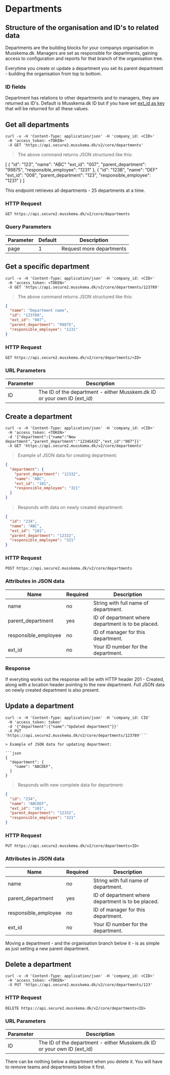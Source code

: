 # Departments

## Structure of the organisation and ID's to related data

Departments are the building blocks for your companys organisation in Musskema.dk. Managers are set as responsible for departments, gaining access to configuration and reports for that branch of the organisation tree.

Everytime you create or update a department you set its parent department - building the organisation from top to bottom.

### ID fields

Department has relations to other departments and to managers, they are returned as ID's. Default is Musskema.dk ID but if you have set [ext_id as key](#unique-id-39-s) that will be returned for all these values.

## Get all departments

```shell
curl -v -H 'Content-Type: application/json' -H 'company_id: <CID>'
 -H 'access_token: <TOKEN>'
 -X GET 'https://api.secure2.musskema.dk/v2/core/departments'
```

> The above command returns JSON structured like this:

[
  {
    "id": "123",
    "name": "ABC"
    "ext_id": "007",
    "parent_department": "99875",
    "responsible_employee": "1231"
  },
  {
    "id": "123B",
    "name": "DEF"
    "ext_id": "008",
    "parent_department": "123",
    "responsible_employee": "1231"
  }
]

This endpoint retrieves all departments - 25 departments at a time.

### HTTP Request

`GET https://api.secure2.musskema.dk/v2/core/departments`

### Query Parameters

Parameter | Default | Description
--------- | ------- | -----------
page | 1 | Request more departments

## Get a specific department

```shell
curl -v -H 'Content-Type: application/json' -H 'company_id: <CID>'
 -H 'access_token: <TOKEN>'
 -X GET 'https://api.secure2.musskema.dk/v2/core/departments/123789'
```

> The above command returns JSON structured like this:

```json
{
  "name": "Department name",
  "id": "123789",
  "ext_id": "007",
  "parent_department": "99875",
  "responsible_employee": "1231"
}
```

### HTTP Request

`GET https://api.secure2.musskema.dk/v2/core/departments/<ID>`

### URL Parameters

Parameter | Description
--------- | -----------
ID | The ID of the department - either Musskem.dk ID or your own ID (ext_id)


## Create a department

```shell
curl -v -H 'Content-Type: application/json' -H 'company_id: <CID>'
 -H 'access_token: <TOKEN>'
 -d '{"department":{"name":"New department","parent_department":"1234G43Z","ext_id":"007"}}'
 -X GET 'https://api.secure2.musskema.dk/v2/core/departments'
```

> Example of JSON data for creating department:

```json
{
  "department": {
    "parent_department": "12332",
    "name": "ABC",
    "ext_id": "101",
    "responsible_employee": "321"
  }
}
```

> Responds with data on newly created department:

```json
{
  "id": "234",
  "name": "ABC",
  "ext_id": "101",
  "parent_department": "12332",
  "responsible_employee": "321"
}
```

### HTTP Request

`POST https://api.secure2.musskema.dk/v2/core/departments`

### Attributes in JSON data

Name | Required | Description
---- | -------- | -----------
name | no | String with full name of department.
parent_department | yes | ID of department where department is to be placed.
responsible_employee | no | ID of manager for this department.
ext_id | no | Your ID number for the department.

### Response

If everyting works out the response will be with HTTP header 201 - Created, along with a location header pointing to the new department. Full JSON data on newly created department is also present.

## Update a department

```shell
curl -v -H 'Content-Type: application/json' -H 'company_id: CID'
 -H 'access_token: token'
 -d '{"department":{"name":"Updated department"}}'
 -X PUT 'https://api.secure2.musskema.dk/v2/core/departments/123789'```

> Example of JSON data for updating department:

```json
{
  "department": {
    "name": "ABCDEF",
  }
}
```

> Responds with new complete data for department:

```json
{
  "id": "234",
  "name": "ABCDEF",
  "ext_id": "101",
  "parent_department": "12332",
  "responsible_employee": "321"
}
```

### HTTP Request

`PUT https://api.secure2.musskema.dk/v2/core/departments<ID>`

### Attributes in JSON data

Name | Required | Description
---- | -------- | -----------
name | no | String with full name of department.
parent_department | yes | ID of department where department is to be placed.
responsible_employee | no | ID of manager for this department.
ext_id | no | Your ID number for the department.

<aside class="success">
Moving a department - and the organisation branch below it - is as simple as just setting a new parent department.
</aside>

## Delete a department

```shell
curl -v -H 'Content-Type: application/json' -H 'company_id: <CID>'
 -H 'access_token: <TOKEN>'
 -X PUT 'https://api.secure2.musskema.dk/v2/core/departments/123'
```

### HTTP Request

`DELETE https://api.secure2.musskema.dk/v2/core/departments<ID>`

### URL Parameters

Parameter | Description
--------- | -----------
ID | The ID of the department - either Musskem.dk ID or your own ID (ext_id)

<aside class="notice">
There can be nothing below a department when you delete it. You will have to remove teams and departments below it first.
</aside>
